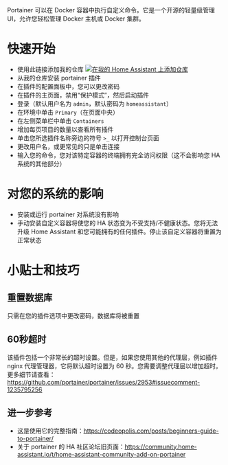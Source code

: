 Portainer 可以在 Docker 容器中执行自定义命令。它是一个开源的轻量级管理 UI，允许您轻松管理 Docker 主机或 Docker 集群。

# 快速开始
- 使用此链接添加我的仓库
[![在我的 Home Assistant 上添加仓库][repository-badge]][repository-url]
- 从我的仓库安装 portainer 插件
- 在插件的配置面板中，您可以更改密码
- 在插件的主页面，禁用“保护模式”，然后启动插件
- 登录（默认用户名为 `admin`，默认密码为 `homeassistant`）
- 在环境中单击 `Primary`（在页面中央）
- 在左侧菜单栏中单击 `Containers`
- 增加每页项目的数量以查看所有插件
- 单击您所选插件名称旁边的符号 `>_` 以打开控制台页面
- 更改用户名，或更常见的只是单击连接
- 输入您的命令，您对该特定容器的终端拥有完全访问权限（这不会影响您 HA 系统的其他部分）

# 对您的系统的影响
- 安装或运行 portainer 对系统没有影响
- 手动安装自定义容器将使您的 HA 状态变为不受支持/不健康状态。您将无法升级 Home Assistant 和您可能拥有的任何插件。停止该自定义容器将重置为正常状态

# 小贴士和技巧

## 重置数据库
只需在您的插件选项中更改密码，数据库将被重置

## 60秒超时
该插件包括一个非常长的超时设置。但是，如果您使用其他的代理层，例如插件 nginx 代理管理器，它将默认超时设置为 60 秒。您需要调整代理层以增加超时。更多细节请查看： https://github.com/portainer/portainer/issues/2953#issuecomment-1235795256

## 进一步参考
- 这是使用它的完整指南：https://codeopolis.com/posts/beginners-guide-to-portainer/
- 关于 portainer 的 HA 社区论坛旧页面：https://community.home-assistant.io/t/home-assistant-community-add-on-portainer

[repository-badge]: https://img.shields.io/badge/Add%20repository%20to%20my-Home%20Assistant-41BDF5?logo=home-assistant&style=for-the-badge
[repository-url]: https://my.home-assistant.io/redirect/supervisor_add_addon_repository/?repository_url=https%3A%2F%2Fgithub.com%2Falexbelgium%2Fhassio-addons